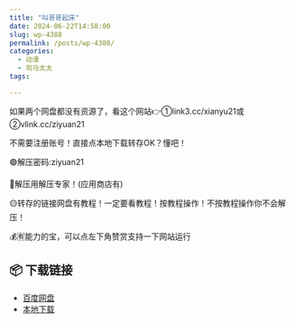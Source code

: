 ```yaml
---
title: "叫哥哥起床"
date: 2024-06-22T14:58:00
slug: wp-4388
permalink: /posts/wp-4388/
categories:
  - 动漫
  - 司马太太
tags:

---
```


如果两个网盘都没有资源了，看这个网站👉①link3.cc/xianyu21或②vlink.cc/ziyuan21

不需要注册账号！直接点本地下载转存OK？懂吧！

🟢解压密码:ziyuan21

🔵解压用解压专家！(应用商店有)

🟡转存的链接网盘有教程！一定要看教程！按教程操作！不按教程操作你不会解压！

💰🈶能力的宝，可以点左下角赞赏支持一下网站运行

## 📦 下载链接
- [百度网盘](https://blziyuan21.com/pay-download/4388?key=427ea091b9&down_id=0)
- [本地下载](https://blziyuan21.com/pay-download/4388?key=427ea091b9&down_id=1)

